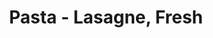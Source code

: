 ---
title: Pasta - Lasagne, Fresh
price: $58.97
description: Proin interdum mauris non ligula pellentesque ultrices. Phasellus id sapien in sapien iaculis congue. Vivamus metus arcu, adipiscing molestie, hendrerit at, vulputate vitae, nisl.
image: https://dummyimage.com/100x250.png/5fa2dd/ffffff
---